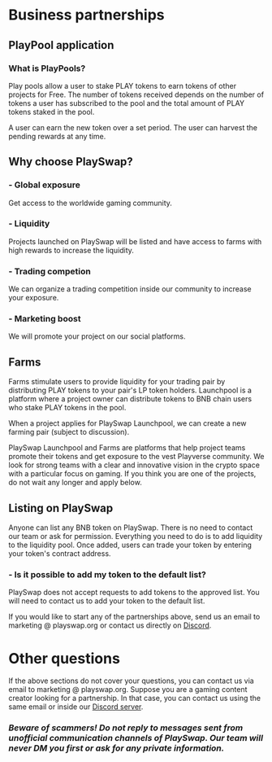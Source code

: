 # Business partnerships

## PlayPool application

### **What is PlayPools?**

Play pools allow a user to stake PLAY tokens to earn tokens of other projects for Free. The number of tokens received depends on the number of tokens a user has subscribed to the pool and the total amount of PLAY tokens staked in the pool. 

A user can earn the new token over a set period. The user can harvest the pending rewards at any time.

## Why choose PlaySwap?

### - Global exposure
Get access to the worldwide gaming community.

### - Liquidity
Projects launched on PlaySwap will be listed and have access to farms with high rewards to increase the liquidity.

### - Trading competion
We can organize a trading competition inside our community to increase your exposure.

### - Marketing boost
We will promote your project on our social platforms.

## Farms
Farms stimulate users to provide liquidity for your trading pair by distributing PLAY tokens to your pair's LP token holders. Launchpool is a platform where a project owner can distribute tokens to BNB chain users who stake PLAY tokens in the pool. 

When a project applies for PlaySwap Launchpool, we can create a new farming pair (subject to discussion).
 

PlaySwap Launchpool and Farms are platforms that help project teams promote their tokens and get exposure to the vest Playverse community. We look for strong teams with a clear and innovative vision in the crypto space with a particular focus on gaming. If you think you are one of the projects, do not wait any longer and apply below.
 

## Listing on PlaySwap

Anyone can list any BNB token on PlaySwap. There is no need to contact our team or ask for permission. Everything you need to do is to add liquidity to the liquidity pool. Once added, users can trade your token by entering your token's contract address.

### - Is it possible to add my token to the default list?  
PlaySwap does not accept requests to add tokens to the approved list. You will need to contact us to add your token to the default list.

If you would like to start any of the partnerships above, send us an email to marketing @ playswap.org or contact us directly on [Discord](https://discord.gg/8v7Fd7PG9K).

# Other questions

If the above sections do not cover your questions, you can contact us via email to marketing @ playswap.org. Suppose you are a gaming content creator looking for a partnership. In that case, you can contact us using the same email or inside our  [Discord server](https://discord.gg/8v7Fd7PG9K).


### *Beware of scammers! Do not reply to messages sent from unofficial communication channels of PlaySwap. Our team will never DM you first or ask for any private information.*

